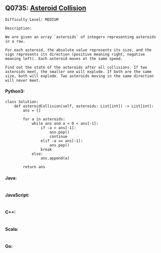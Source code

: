 ## Q0735: [Asteroid Collision](https://leetcode.com/problems/asteroid-collision/)

```
Difficulty Level: MEDIUM
```

```
Description:

We are given an array `asteroids` of integers representing asteroids in a row.

For each asteroid, the absolute value represents its size, and the sign represents its direction (positive meaning right, negative meaning left). Each asteroid moves at the same speed.

Find out the state of the asteroids after all collisions. If two asteroids meet, the smaller one will explode. If both are the same size, both will explode. Two asteroids moving in the same direction will never meet.
```

#### Python3:

```
class Solution:
    def asteroidCollision(self, asteroids: List[int]) -> List[int]:
        ans = []

        for a in asteroids:
            while ans and a < 0 < ans[-1]:
                if -a > ans[-1]:
                    ans.pop()
                    continue
                elif -a == ans[-1]:
                    ans.pop()
                break
            else:
                ans.append(a)

        return ans
```

#### Java:

```

```

#### JavaScript:

```

```

#### C++:

```

```

#### Scala:

```

```

#### Go:

```

```